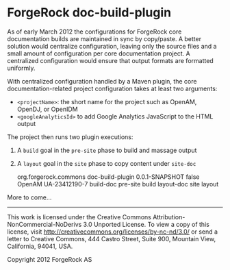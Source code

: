 # ForgeRock doc-build-plugin

As of early March 2012 the configurations for ForgeRock core documentation
builds are maintained in sync by copy/paste. A better solution would centralize
configuration, leaving only the source files and a small amount of
configuration per core documentation project. A centralized configuration would
ensure that output formats are formatted uniformly.

With centralized configuration handled by a Maven plugin, the core
documentation-related project configuration takes at least two arguments:

*   `<projectName>`: the short name for the project such as OpenAM, OpenDJ,
    or OpenIDM
*   `<googleAnalyticsId>` to add Google Analytics JavaScript to the HTML
    output

The project then runs two plugin executions:

1.  A `build` goal in the `pre-site` phase to build and massage output
2.  A `layout` goal in the `site` phase to copy content under
    `site-doc`

    <build>
     <plugins>
      <plugin>
       <groupId>org.forgerock.commons</groupId>
       <artifactId>doc-build-plugin</artifactId>
       <version>0.0.1-SNAPSHOT</version>
       <inherited>false</inherited>
       <configuration>
        <projectName>OpenAM</projectName>
        <googleAnalyticsId>UA-23412190-7</googleAnalyticsId>
       </configuration>
       <executions>
        <execution>
         <id>build-doc</id>
         <phase>pre-site</phase>
         <goals>
          <goal>build</goal>
         </goals>
        </execution>
        <execution>
         <id>layout-doc</id>
         <phase>site</phase>
         <goals>
          <goal>layout</goal>
         </goals>
        </execution>
       </executions>
      </plugin>
     </plugins>
    </build>

More to come...

* * *
This work is licensed under the Creative Commons
Attribution-NonCommercial-NoDerivs 3.0 Unported License.
To view a copy of this license, visit
<http://creativecommons.org/licenses/by-nc-nd/3.0/>
or send a letter to Creative Commons, 444 Castro Street,
Suite 900, Mountain View, California, 94041, USA.

Copyright 2012 ForgeRock AS
